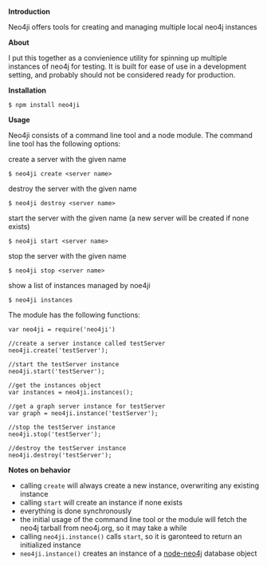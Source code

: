 **Introduction**

Neo4ji offers tools for creating and managing multiple local neo4j instances

**About**

I put this together as a convienience utility for spinning up multiple instances of neo4j for testing.  It is built for ease of use in a development setting, and probably should not be considered ready for production.

**Installation**

    $ npm install neo4ji

**Usage**

Neo4ji consists of a command line tool and a node module.  The command line tool has the following options:

create a server with the given name

    $ neo4ji create <server name>

destroy the server with the given name

    $ neo4ji destroy <server name>

start the server with the given name (a new server will be created if none exists)

    $ neo4ji start <server name>

stop the server with the given name

    $ neo4ji stop <server name>

show a list of instances managed by noe4ji

    $ neo4ji instances


The module has the following functions:

    var neo4ji = require('neo4ji')

    //create a server instance called testServer
    neo4ji.create('testServer');

    //start the testServer instance
    neo4ji.start('testServer');

    //get the instances object
    var instances = neo4ji.instances();

    //get a graph server instance for testServer
    var graph = neo4ji.instance('testServer');

    //stop the testServer instance
    neo4ji.stop('testServer');

    //destroy the testServer instance
    neo4ji.destroy('testServer');

**Notes on behavior**

- calling <code>create</code> will always create a new instance, overwriting any existing instance
- calling <code>start</code> will create an instance if none exists
- everything is done synchronously
- the initial usage of the command line tool or the module will fetch the neo4j tarball from neo4j.org, so it may take a while
- calling <code>neo4ji.instance()</code> calls <code>start</code>, so it is garonteed to return an initialized instance
- <code>neo4ji.instance()</code> creates an instance of a [node-neo4j](https://github.com/thingdom/node-neo4j) database object

